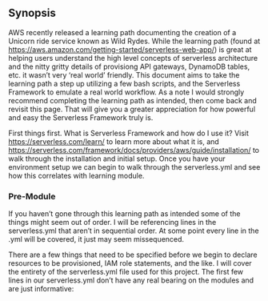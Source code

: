 ## Synopsis
AWS recently released a learning path documenting the creation of a Unicorn ride service known as Wild Rydes. While the learning path (found at https://aws.amazon.com/getting-started/serverless-web-app/) is great at helping users understand the high level concepts of serverless architecture and the nitty gritty details of provisiong API gateways, DynamoDB tables, etc. it wasn’t very ‘real world’ friendly. This document aims to take the learning path a step up utilizing a few bash scripts, and the Serverless Framework to emulate a real world workflow. As a note I would strongly recommend completing the learning path as intended, then come back and revisit this page. That will give you a greater appreciation for how powerful and easy the Serverless Framework truly is.

First things first. What is Serverless Framework and how do I use it? Visit https://serverless.com/learn/ to learn more about what it is, and https://serverless.com/framework/docs/providers/aws/guide/installation/ to walk through the installation and initial setup. Once you have your environment setup we can begin to walk through the serverless.yml and see how this correlates with learning module.

### Pre-Module
If you haven’t gone through this learning path as intended some of the things might seem out of order. I will be referencing lines in the serverless.yml that aren’t in sequential order. At some point every line in the .yml will be covered, it just may seem missequenced.

There are a few things that need to be specified before we begin to declare resources to be provisioned, IAM role statements, and the like. I will cover the entirety of the serverless.yml file used for this project. The first few lines in our serverless.yml don’t have any real bearing on the modules and are just informative:
